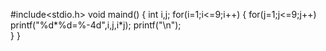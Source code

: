 #include<stdio.h>
void maind()
{
	int i,j;
	for(i=1;i<=9;i++)
	{	for(j=1;j<=9;j++)
			printf("%d*%d=%-4d",i,j,i*j);
			printf("\n");  
	}
}
